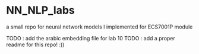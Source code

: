 # NN_NLP_labs
a small repo for neural network models I implemented for ECS7001P module


TODO : add the arabic embedding file for lab 10
TODO : add a proper readme for this repo! :))
